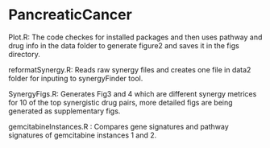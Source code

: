 # PancreaticCancer
Plot.R:
The code checkes for installed packages and then uses pathway and drug info in the data folder to generate figure2 and saves it in the figs directory.

reformatSynergy.R:
Reads raw synergy files and creates one file in data2 folder for inputing to synergyFinder tool.

SynergyFigs.R:
Generates Fig3 and 4 which are different synergy metrices for 10 of the top synergistic drug pairs, more detailed figs are being generated as supplementary figs.

gemcitabineInstances.R :
Compares gene signatures and pathway signatures of gemcitabine instances 1 and 2.
